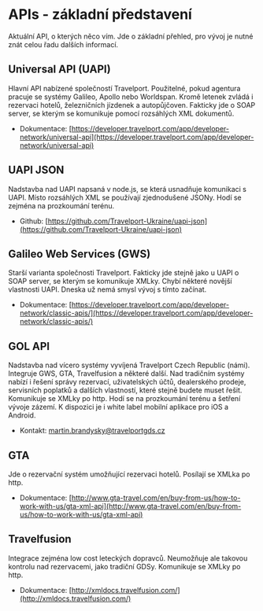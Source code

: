 # APIs - základní představení

Aktuální API, o kterých něco vím. Jde o základní přehled, pro vývoj je nutné znát celou řadu dalších informací. 

## Universal API \(UAPI\)

Hlavní API nabízené společností Travelport. Použitelné, pokud agentura pracuje se systémy Galileo, Apollo nebo Worldspan.  Kromě letenek zvládá i rezervaci hotelů, železničních jízdenek a autopůjčoven. Fakticky jde o SOAP server, se kterým se komunikuje pomocí rozsáhlých XML dokumentů.

* Dokumentace: [https://developer.travelport.com/app/developer-network/universal-api](https://developer.travelport.com/app/developer-network/universal-api)

## UAPI JSON

Nadstavba nad UAPI napsaná v node.js, se která usnadňuje komunikaci s UAPI. Místo rozsáhlých XML se používají zjednodušené JSONy. Hodí se zejména na prozkoumání terénu.

* Github: [https://github.com/Travelport-Ukraine/uapi-json](https://github.com/Travelport-Ukraine/uapi-json)

## Galileo Web Services \(GWS\)

Starší varianta společnosti Travelport. Fakticky jde stejně jako u UAPI o SOAP server, se kterým se komunikuje XMLky. Chybí některé novější vlastnosti UAPI. Dneska už nemá smysl vývoj s tímto začínat.

* Dokumentace: [https://developer.travelport.com/app/developer-network/classic-apis/](https://developer.travelport.com/app/developer-network/classic-apis/)

## GOL API

Nadstavba nad vícero systémy vyvíjená Travelport Czech Republic \(námi\). Integruje GWS, GTA, Travelfusion a některé další. Nad tradičním systémy nabízí i řešení správy rezervací, uživatelských účtů, dealerského prodeje, servisních poplatků a dalších vlastností, které stejně budete muset řešit. Komunikuje se XMLky po http. Hodí se na prozkoumání terénu a šetření vývoje zázemí. K dispozici je i white label mobilní aplikace pro iOS a Android.

* Kontakt: martin.brandysky@travelportgds.cz

## GTA

Jde o rezervační systém umožňující rezervaci hotelů. Posílají se XMLka po http.

* Dokumentace: [http://www.gta-travel.com/en/buy-from-us/how-to-work-with-us/gta-xml-api](http://www.gta-travel.com/en/buy-from-us/how-to-work-with-us/gta-xml-api)

## Travelfusion

Integrace zejména low cost leteckých dopravců. Neumožňuje ale takovou kontrolu nad rezervacemi, jako tradiční GDSy. Komunikuje se XMLky po http.

* Dokumentace: [http://xmldocs.travelfusion.com/](http://xmldocs.travelfusion.com/)



